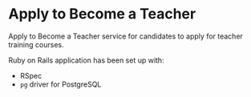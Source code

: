 # Apply to Become a Teacher

Apply to Become a Teacher service for candidates to apply for teacher training courses.

Ruby on Rails application has been set up with:

* RSpec
* `pg` driver for PostgreSQL

